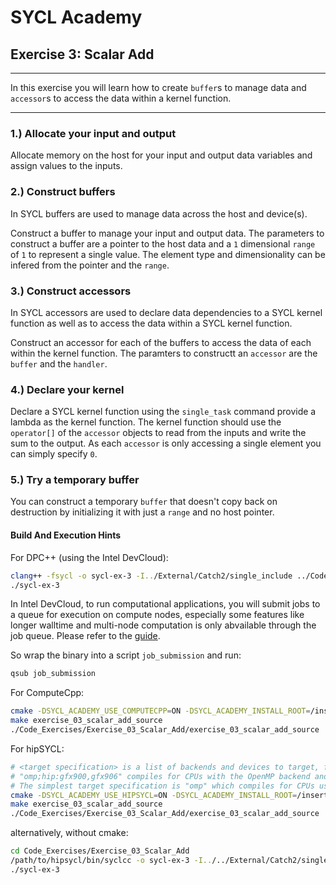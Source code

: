 # SYCL Academy

## Exercise 3: Scalar Add

---

In this exercise you will learn how to create `buffer`s to manage data and
`accessor`s to access the data within a kernel function.

---

### 1.) Allocate your input and output

Allocate memory on the host for your input and output data variables and assign
values to the inputs.

### 2.) Construct buffers

In SYCL buffers are used to manage data across the host and device(s).

Construct a buffer to manage your input and output data. The parameters to
construct a buffer are a pointer to the host data and a `1` dimensional `range`
of `1` to represent a single value. The element type and dimensionality can be
infered from the pointer and the `range`.

### 3.) Construct accessors

In SYCL accessors are used to declare data dependencies to a SYCL kernel
function as well as to access the data within a SYCL kernel function.

Construct an accessor for each of the buffers to access the data of each within
the kernel function. The paramters to constructt an `accessor` are the `buffer`
and the `handler`.

### 4.) Declare your kernel

Declare a SYCL kernel function using the `single_task` command provide a lambda
as the kernel function. The kernel function should use the `operator[]` of the
`accessor` objects to read from the inputs and write the sum to the output. As
each `accessor` is only accessing a single element you can simply specify `0`.

### 5.) Try a temporary buffer

You can construct a temporary `buffer` that doesn't copy back on destruction by
initializing it with just a `range` and no host pointer.

#### Build And Execution Hints

For DPC++ (using the Intel DevCloud):
```sh
clang++ -fsycl -o sycl-ex-3 -I../External/Catch2/single_include ../Code_Exercises/Exercise_03_Scalar_Add/source.cpp
./sycl-ex-3
```
In Intel DevCloud, to run computational applications, you will submit jobs to a queue for execution on compute nodes,
especially some features like longer walltime and multi-node computation is only abvailable through the job queue.
Please refer to the [guide][devcloud-job-submission].

So wrap the binary into a script `job_submission` and run:
```sh
qsub job_submission
```

For ComputeCpp:
```sh
cmake -DSYCL_ACADEMY_USE_COMPUTECPP=ON -DSYCL_ACADEMY_INSTALL_ROOT=/insert/path/to/computecpp ..
make exercise_03_scalar_add_source
./Code_Exercises/Exercise_03_Scalar_Add/exercise_03_scalar_add_source
```


For hipSYCL:
```sh
# <target specification> is a list of backends and devices to target, for example
# "omp;hip:gfx900,gfx906" compiles for CPUs with the OpenMP backend and for AMD Vega 10 (gfx900) and Vega 20 (gfx906) GPUs using the HIP backend.
# The simplest target specification is "omp" which compiles for CPUs using the OpenMP backend.
cmake -DSYCL_ACADEMY_USE_HIPSYCL=ON -DSYCL_ACADEMY_INSTALL_ROOT=/insert/path/to/hipsycl -DHIPSYCL_TARGETS="<target specification>" ..
make exercise_03_scalar_add_source
./Code_Exercises/Exercise_03_Scalar_Add/exercise_03_scalar_add_source
```
alternatively, without cmake:
```sh
cd Code_Exercises/Exercise_03_Scalar_Add
/path/to/hipsycl/bin/syclcc -o sycl-ex-3 -I../../External/Catch2/single_include --hipsycl-targets="<target specification>" source.cpp
./sycl-ex-3
```


[devcloud-job-submission]: https://devcloud.intel.com/oneapi/documentation/job-submission/
